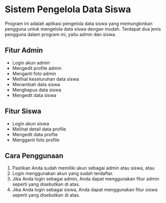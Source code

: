 # Sistem Pengelola Data Siswa

Program ini adalah aplikasi pengelola data siswa yang memungkinkan pengguna untuk mengelola data siswa dengan mudah. Terdapat dua jenis pengguna dalam program ini, yaitu admin dan siswa.

## Fitur Admin
- Login akun admin
- Mengedit profile admin
- Menganti foto admin
- Melihat keseluruhan data siswa
- Menambah data siswa
- Menghapus data siswa
- Mengedit data siswa

## Fitur Siswa
- Login akun siswa
- Melihat detail data profile
- Mengedit data profile
- Mengganti foto profile

## Cara Penggunaan
1. Pastikan Anda sudah memiliki akun sebagai admin atau siswa, atau
2. Login menggunakan akun yang sudah terdaftar.
3. Jika Anda login sebagai admin, Anda dapat menggunakan fitur admin seperti yang disebutkan di atas.
4. Jika Anda login sebagai siswa, Anda dapat menggunakan fitur siswa seperti yang disebutkan di atas.
